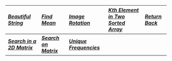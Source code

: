 | [_Beautiful String_](Solution/Beautiful_String.py) | [_Find Mean_](Solution/Find_Median.py) |[_Image Rotation_](Solution/Image_Rotation.py) | [_Kth Element in Two Sorted Array_](Solution/Kth_Element_in_Two_Sorted_Array.py) |  [_Return Back_ ](Solution/Return_Back.py) | 
|:---|:---|:---|:---|:---|
|**[_Search in a 2D Matrix_](Solution/Search_in_a_2D_matrix.py)** | **[_Search on Matrix_](Solution/Search_on_Matrix.py)** | **[_Unique Frequencies_ ](Solution/Unique_Frequencies.py)** |  
